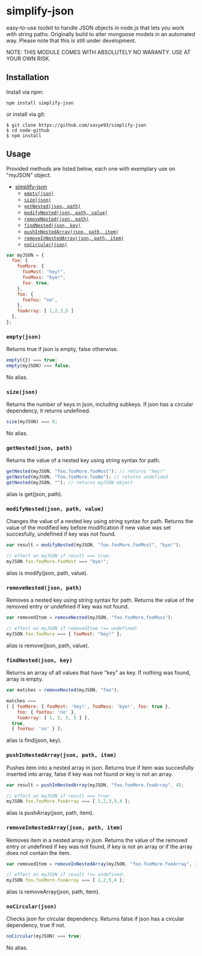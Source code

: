 # simplify-json
easy-to-use toolkit to handle JSON objects in node.js that lets you work with string paths.
Originally build to alter mongoose models in an automated way. Please note that this is still under development.

NOTE: THIS MODULE COMES WITH ABSOLUTELY NO WARANTY. USE AT YOUR OWN RISK.

## Installation
Install via npm:
```
npm install simplify-json
```
or install via git:
```
$ git clone https://github.com/sasye93/simplify-json
$ cd node-github
$ npm install
```

## Usage

Provided methods are listed below, each one with exemplary use on "myJSON" object.

- [simplify-json](#simplify-json)
  - [`empty(json)`](#emptyjson)
  - [`size(json)`](#sizejson)
  - [`getNested(json, path)`](#getnestedjson-path)
  - [`modifyNested(json, path, value)`](#modifynestedjson-path-value)
  - [`removeNested(json, path)`](#removenestedjson-path)
  - [`findNested(json, key)`](#findnestedjson-key)
  - [`pushInNestedArray(json, path, item)`](#pushinnestedarrayjson-path-item)
  - [`removeInNestedArray(json, path, item)`](#removeinnestedarrayjson-path-item)
  - [`noCircular(json)`](#nocircularjson)

```js
var myJSON = {
  foo: {
    fooMore: {
      fooMost: "hey!",
      fooMass: "bye!",
      foo: true,
    },
    foo: {
      fooYou: "no",
    },
    fooArray: [ 1,2,3,5 ]
  },
};
```

### `empty(json)`
Returns true if json is empty, false otherwise.
```js
empty({}) === true;
empty(myJSON) === false;
```
No alias.

### `size(json)`
Returns the number of keys in json, including subkeys. If json has a circular dependency, it returns undefined.
```js
size(myJSON) === 8;
```
No alias.

### `getNested(json, path)`
Returns the value of a nested key using string syntax for path.
```js
getNested(myJSON, "foo.fooMore.fooMost"); // returns "hey!"
getNested(myJSON, "foo.fooMore.fooNo"); // returns undefined
getNested(myJSON, ""); // returns myJSON object
```
alias is get(json, path).

### `modifyNested(json, path, value)`
Changes the value of a nested key using string syntax for path. Returns the value of the modified key before modification if new value was set succesfully, undefined if key was not found.
```js
var result = modifyNested(myJSON, "foo.fooMore.fooMost", "bye!");

// effect on myJSON if result === true:
myJSON.foo.fooMore.fooMost === "bye!";
```
alias is modify(json, path, value).

### `removeNested(json, path)`
Removes a nested key using string syntax for path. Returns the value of the removed entry or undefined if key was not found.
```js
var removedItem = removeNested(myJSON, "foo.fooMore.fooMass");

// effect on myJSON if removedItem !== undefined:
myJSON.foo.fooMore === { fooMost: "hey!" };
```
alias is remove(json, path, value).

### `findNested(json, key)`
Returns an array of all values that have "key" as key. If nothing was found, array is empty.
```js
var matches = removeNested(myJSON, "foo");

matches ===
[ { fooMore: { fooMost: 'hey!', fooMass: 'bye!', foo: true },
    foo: { fooYou: 'no' },
    fooArray: [ 1, 2, 3, 5 ] },
  true,
  { fooYou: 'no' } ];
```
alias is find(json, key).
### `pushInNestedArray(json, path, item)`
Pushes item into a nested array in json. Returns true if item was succesfully inserted into array, false if key was not found or key is not an array.
```js
var result = pushInNestedArray(myJSON, "foo.fooMore.fooArray", 4);

// effect on myJSON if result === true:
myJSON.foo.fooMore.fooArray === [ 1,2,3,5,4 ];
```
alias is pushArray(json, path, item).
### `removeInNestedArray(json, path, item)`
Removes item in a nested array in json. Returns the value of the removed entry or undefined if key was not found, if key is not an array or if the array does not contain the item.
```js
var removedItem = removeInNestedArray(myJSON, "foo.fooMore.fooArray", 3);

// effect on myJSON if result !== undefined:
myJSON.foo.fooMore.fooArray === [ 1,2,5,4 ];
```
alias is removeArray(json, path, item).

### `noCircular(json)`
Checks json for circular dependency. Returns false if json has a circular dependency, true if not.
```js
noCircular(myJSON) === true;
```
No alias.
